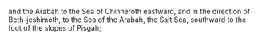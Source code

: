 and the Arabah to the Sea of Chinneroth eastward, and in the direction of Beth-jeshimoth, to the Sea of the Arabah, the Salt Sea, southward to the foot of the slopes of Pisgah;
